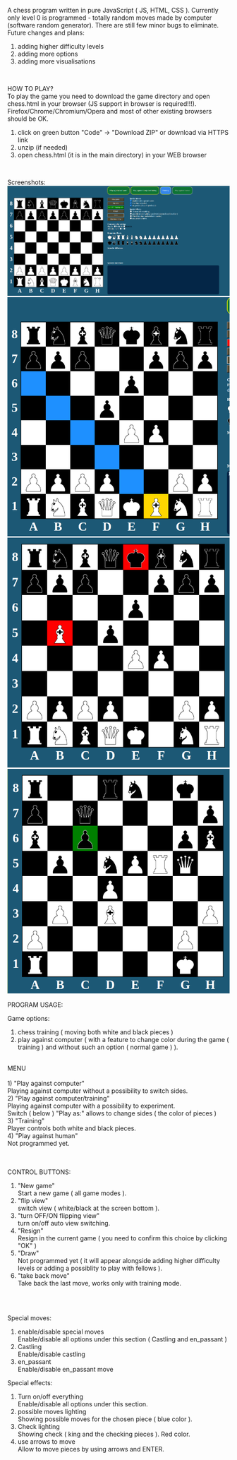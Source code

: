 A chess program written in pure JavaScript ( JS, HTML, CSS ).
Currently only level 0 is programmed - totally random moves made by computer
(software random generator). There are still few minor bugs to eliminate.
<br>
Future changes and plans:
1) adding higher difficulty levels
2) adding more options
3) adding more visualisations
<br>

HOW TO PLAY?
<br>
To play the game you need to download the game directory and open chess.html in your browser
(JS support in browser is required!!!). Firefox/Chrome/Chromium/Opera and most of other
existing browsers should be OK.
1) click on green button "Code" -> "Download ZIP" or download via HTTPS link
2) unzip (if needed)
3) open chess.html (it is in the main directory) in your WEB browser
<br>

Screenshots:
![plot](./README_image/chess_1.png)
![plot](./README_image/chess_2.png)
![plot](./README_image/chess_3.png)
![plot](./README_image/chess_4.png)

PROGRAM USAGE:

Game options:
1) chess training ( moving both white and black pieces )
2) play against computer ( with a feature to change color during the game
( training ) and without such an option ( normal game ) ).
<br>
MENU<br><br>
1) "Play against computer"<br>
Playing against computer without a possibility to switch sides.<br>
2) "Play against computer/training"<br>
Playing against computer with a possibility to experiment.<br>
Switch ( below ) "Play as:" allows to change sides ( the color of pieces )<br>
3) "Training"<br>
Player controls both white and black pieces.<br>
4) "Play against human"<br>
Not programmed yet.

<br>
<br>
<br>

CONTROL BUTTONS:
1) "New game"<br>
Start a new game ( all game modes ).<br>
2) "flip view"<br>
switch view ( white/black at the screen bottom ).<br>
3) "turn OFF/ON flipping view"<br>
turn on/off auto view switching.<br>
4) "Resign"<br>
Resign in the current game ( you need to confirm this choice by clicking "OK" )<br>
5) "Draw"<br>
Not programmed yet ( it will appear alongside adding higher difficulty levels or adding a possiblity to play
with fellows ).<br>
6) "take back move"<br>
Take back the last move, works only with training mode.
<br>
<br>

Special moves:
1) enable/disable special moves<br>
Enable/disable all options under this section ( Castling and en_passant )
2) Castling<br>
Enable/disable castling
3) en_passant<br>
Enable/disable en_passant move

Special effects:
1) Turn on/off everything<br>
Enable/disable all options under this section.
2) possible moves lighting<br>
Showing possible moves for the chosen piece ( blue color ).
3) Check lighting<br>
Showing check ( king and the checking pieces ). Red color.
4) use arrows to move<br>
Allow to move pieces by using arrows and ENTER.
